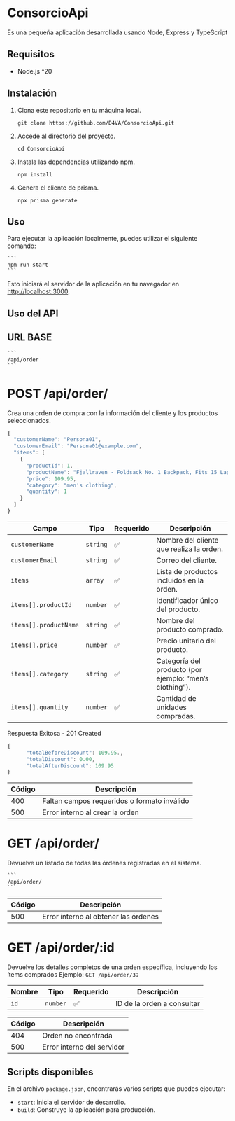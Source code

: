# ConsorcioApi

Es una pequeña aplicación desarrollada usando Node, Express y TypeScript

## Requisitos

- Node.js ^20

## Instalación

1. Clona este repositorio en tu máquina local.

    ```
    git clone https://github.com/D4VA/ConsorcioApi.git
    ```

2. Accede al directorio del proyecto.

    ```
    cd ConsorcioApi
    ```

3. Instala las dependencias utilizando npm.

    ```
    npm install
    ```
4. Genera el cliente de prisma.

    ```
    npx prisma generate
    ```

## Uso

Para ejecutar la aplicación localmente, puedes utilizar el siguiente comando:

    ```
    npm run start
    ```

Esto iniciará el servidor de la aplicación en tu navegador en [http://localhost:3000](http://localhost:3000).


## Uso del API
## URL BASE
    ```
    /api/order
    ```
    
# POST /api/order/
Crea una orden de compra con la información del cliente y los productos seleccionados.
```javascript
{
  "customerName": "Persona01",
  "customerEmail": "Persona01@example.com",
  "items": [
    {
      "productId": 1,
      "productName": "Fjallraven - Foldsack No. 1 Backpack, Fits 15 Laptops",
      "price": 109.95,
      "category": "men's clothing",
      "quantity": 1
    }
  ]
}
```

| Campo                 | Tipo     | Requerido | Descripción                                             |
| --------------------- | -------- | --------- | ------------------------------------------------------- |
| `customerName`        | `string` | ✅         | Nombre del cliente que realiza la orden.                |
| `customerEmail`       | `string` | ✅         | Correo del cliente.                                     |
| `items`               | `array`  | ✅         | Lista de productos incluidos en la orden.               |
| `items[].productId`   | `number` | ✅         | Identificador único del producto.                       |
| `items[].productName` | `string` | ✅         | Nombre del producto comprado.                           |
| `items[].price`       | `number` | ✅         | Precio unitario del producto.                           |
| `items[].category`    | `string` | ✅         | Categoría del producto (por ejemplo: “men’s clothing”). |
| `items[].quantity`    | `number` | ✅         | Cantidad de unidades compradas.                         |

Respuesta Exitosa - 201 Created

```javascript
{
      "totalBeforeDiscount": 109.95.,
      "totalDiscount": 0.00,
      "totalAfterDiscount": 109.95
}
```

| Código | Descripción                                 |
| ------ | ------------------------------------------- |
| 400    | Faltan campos requeridos o formato inválido |
| 500    | Error interno al crear la orden             |

# GET /api/order/
Devuelve un listado de todas las órdenes registradas en el sistema.

    ```
    /api/order/
    ```

| Código | Descripción                          |
| ------ | ------------------------------------ |
| 500    | Error interno al obtener las órdenes |


# GET /api/order/:id
Devuelve los detalles completos de una orden específica, incluyendo los ítems comprados
Ejemplo:
    ```
        GET /api/order/39
    ```
    
| Nombre | Tipo     | Requerido | Descripción                |
| ------ | -------- | --------- | -------------------------- |
| `id`   | `number` | ✅         | ID de la orden a consultar |


| Código | Descripción                |
| ------ | -------------------------- |
| 404    | Orden no encontrada        |
| 500    | Error interno del servidor |


## Scripts disponibles

En el archivo `package.json`, encontrarás varios scripts que puedes ejecutar:

- `start`: Inicia el servidor de desarrollo.
- `build`: Construye la aplicación para producción.
